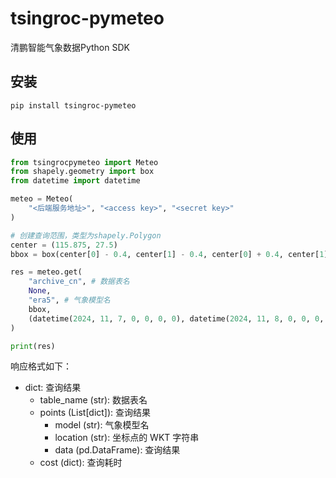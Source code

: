 # tsingroc-pymeteo

清鹏智能气象数据Python SDK

## 安装

```shell
pip install tsingroc-pymeteo
```

## 使用

```python
from tsingrocpymeteo import Meteo
from shapely.geometry import box
from datetime import datetime

meteo = Meteo(
    "<后端服务地址>", "<access key>", "<secret key>"
)

# 创建查询范围，类型为shapely.Polygon
center = (115.875, 27.5)
bbox = box(center[0] - 0.4, center[1] - 0.4, center[0] + 0.4, center[1] + 0.4)

res = meteo.get(
    "archive_cn", # 数据表名
    None,
    "era5", # 气象模型名
    bbox,
    (datetime(2024, 11, 7, 0, 0, 0, 0), datetime(2024, 11, 8, 0, 0, 0, 0)), # 时间范围
)

print(res)
```

响应格式如下：
- dict: 查询结果
    - table_name (str): 数据表名
    - points (List[dict]): 查询结果
        - model (str): 气象模型名
        - location (str): 坐标点的 WKT 字符串
        - data (pd.DataFrame): 查询结果
    - cost (dict): 查询耗时
